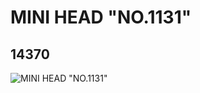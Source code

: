 # MINI HEAD "NO.1131"
## 14370
![MINI HEAD "NO.1131"](https://lc-www-live-s.legocdn.com/media/bricks/5/2/6038569.jpg)